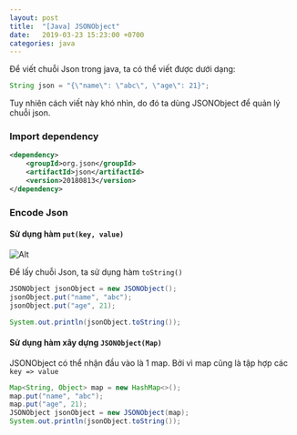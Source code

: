 ```yaml
---
layout: post
title:  "[Java] JSONObject"
date:   2019-03-23 15:23:00 +0700
categories: java
---
```


Để viết chuỗi Json trong java, ta có thể viết được dưới dạng:
```java
String json = "{\"name\": \"abc\", \"age\": 21}";
```
Tuy nhiên cách viết này khó nhìn, do đó ta dùng JSONObject để quản lý chuỗi json.

### Import dependency
```xml
<dependency>
    <groupId>org.json</groupId>
    <artifactId>json</artifactId>
    <version>20180813</version>
</dependency>
```

### Encode Json
#### Sử dụng hàm `put(key, value)`
![Alt](/blog/assets/images/201903/java-json-object.png)

Để lấy chuỗi Json, ta sử dụng hàm `toString()`
```java
JSONObject jsonObject = new JSONObject();
jsonObject.put("name", "abc");
jsonObject.put("age", 21);

System.out.println(jsonObject.toString());
```

#### Sử dụng hàm xây dựng `JSONObject(Map)`
JSONObject có thể nhận đầu vào là 1 map. Bởi vì map cũng là tập hợp các `key => value`
```java
Map<String, Object> map = new HashMap<>();
map.put("name", "abc");
map.put("age", 21);
JSONObject jsonObject = new JSONObject(map);
System.out.println(jsonObject.toString());
```